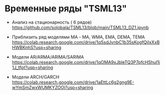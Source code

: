 # Временные ряды "TSML13" 

  * Анализ на стационарность ( 6 рядов) https://github.com/solobala/TSML13/blob/main/TSML13_DZ1.ipynb

  * Приблизить ряд моделями МА - MA, WMA, EMA, DEMA, TEMA https://colab.research.google.com/drive/1qSsdJvnbC1b35sKogfQjIxXxBHWBKnhS?usp=sharing
    
  * Модели AR/ARMA/ARIMA/SARIMA https://colab.research.google.com/drive/1qOMA9xJbleTQ3P7pfcHShul1j1J_tfpt?usp=sharing
    
  * Модели ARCH/GARCH https://colab.research.google.com/drive/1aEttLc6g2gng9E-wYmSmZwxWUMKYZOOj?usp=sharing

